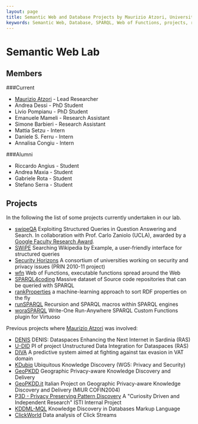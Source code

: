 ```yaml
---
layout: page
title: Semantic Web and Database Projects by Maurizio Atzori, University of Cagliari, Italy
keywords: Semantic Web, Database, SPARQL, Web of Functions, projects, research
---
```


Semantic Web Lab
===================================

Members
------
###Current
 - [Maurizio Atzori](http://atzori.webofcode.org/) - Lead Researcher
 - Andrea Dessi - PhD Student
 - Livio Pompianu - PhD Student
 - Emanuele Mameli - Research Assistant
 - Simone Barbieri - Research Assistant
 - Mattia Setzu - Intern
 - Daniele S. Ferru - Intern
 - Annalisa Congiu - Intern

###Alumni
 - Riccardo Angius - Student
 - Andrea Maxia - Student
 - Gabriele Rota - Student
 - Stefano Serra - Student



Projects
--------
In the following the list of some projects currently undertaken in our lab.

 - [swipeQA]() Exploiting Structured Queries in Question Answering and Search. In collaboration with Prof. Carlo Zaniolo (UCLA), awarded by a [Google Faculty Research Award](http://googleresearch.blogspot.com/2015/02/google-faculty-research-awards-winter.html).
 - [SWiPE](http://atzori.webofcode.org/projects/swipe) Searching Wikipedia by Example, a user-friendly interface for structured queries
 - [Security Horizons](http://atzori.webofcode.org/projects/http://tcs.unica.it/projects/security-horizons) A consortium of universities working on security and privacy issues (PRIN 2010-11 project)
 - [wfn](wfn) Web of Functions, executable functions spread around the Web
 - [SPARQL4coding](http://atzori.webofcode.org/projects/SPARQL4coding) Massive dataset of Source code repositories that can be queried with SPARQL
 - [rankProperties](http://atzori.webofcode.org/projects/rankProperties) a machine-learning approach to sort RDF properties on the fly
 - [runSPARQL](http://atzori.webofcode.org/projects/runSPARQL) Recursion and SPARQL macros within SPARQL engines
 - [woraSPARQL](http://atzori.webofcode.org/projects/woraSPARQL) Write-One Run-Anywhere SPARQL Custom Functions plugin for Virtuoso
 
Previous projects where [Maurizio Atzori](http://atzori.webofcode.org/) was involved:
- [DENIS]() 
DENIS: Dataspaces Enhancing the Next Internet in Sardinia (RAS)
- [U-DID]()
PI of project Unstructured Data Integration for Dataspaces (RAS)
- [DIVA](http://kdd.isti.cnr.it/project/diva)
A predictive system aimed at fighting against tax evasion in VAT domain
- [KDubiq](http://www.kdubiq.org/kdubiq/control/research_areas#wg5)
Ubiquitous Knowledge Discovery (WG5: Privacy and Security)
- [GeoPKDD](http://www.geopkdd.eu/)
Geographic Privacy-aware Knowledge Discovery and Delivery
- [GeoPKDD.it](http://geopkdd.di.unipi.it/)
Italian Project on Geographic Privacy-aware Knowledge Discovery and Delivery (MIUR COFIN2004)
- [P3D - Privacy Preserving Pattern Discovery](http://www-kdd.isti.cnr.it/p3d/)
A "Curiosity Driven and Independent Research" ISTI Internal Project
- [KDDML-MQL](http://kdd.di.unipi.it/kddml/)
Knowledge Discovery in Databases Markup Language
- [ClickWorld]()
Data analysis of Click Streams


